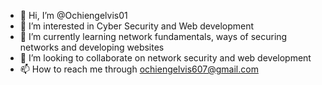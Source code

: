 - 👋 Hi, I’m @Ochiengelvis01
- 👀 I’m interested in Cyber Security and Web development
- 🌱 I’m currently learning network fundamentals, ways of securing networks and developing websites
- 💞️ I’m looking to collaborate on network security and web development
- 📫 How to reach me through ochiengelvis607@gmail.com

<!---
Ochiengelvis01/Ochiengelvis01 is a ✨ special ✨ repository because its `README.md` (this file) appears on your GitHub profile.
You can click the Preview link to take a look at your changes.
--->

